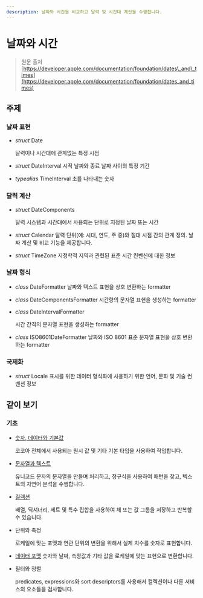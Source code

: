 ```yaml
---
description: 날짜와 시간을 비교하고 달력 및 시간대 계산을 수행합니다.
---
```


# 날짜와 시간

> 원문 출처  
> [https://developer.apple.com/documentation/foundation/dates\_and\_times](https://developer.apple.com/documentation/foundation/dates_and_times)

## 주제 <a id="topics"></a>

### 날짜 표현 <a id="date-representations"></a>

* _struct_ Date

  달력이나 시간대에 관계없는 특정 시점

* _struct_ DateInterval 시작 날짜와 종료 날짜 사이의 특정 기간
* _typealias_ TimeInterval 초를 나타내는 숫자

### 달력 계산 <a id="calendrical-calculations"></a>

* _struct_ DateComponents

  달력 시스템과 시간대에서 사용되는 단위로 지정된 날짜 또는 시간

* _struct_ Calendar 달력 단위\(예: 시대, 연도, 주 중\)와 절대 시점 간의 관계 정의. 날짜 계산 및 비교 기능을 제공합니다.
* _struct_ TimeZone 지정학적 지역과 관련된 표준 시간 컨벤션에 대한 정보

### 날짜 형식 <a id="date-formatting"></a>

* _class_ DateFormatter 날짜와 텍스트 표현을 상호 변환하는 formatter
* _class_ DateComponentsFormatter 시간량의 문자열 표현을 생성하는 formatter
* _class_ DateIntervalFormatter

  시간 간격의 문자열 표현을 생성하는 formatter

* _class_ ISO8601DateFormatter 날짜와 ISO 8601 표준 문자열 표현을 상호 변환하는 formatter

### 국제화 <a id="internationalization"></a>

* _struct_ Locale 표시를 위한 데이터 형식화에 사용하기 위한 언어, 문화 및 기술 컨벤션 정보

## 같이 보기 <a id="see-also"></a>

### 기초 <a id="fundamentals"></a>

* [숫자, 데이터와 기본값](numbers-data-and-basic-value.md)

  코코아 전체에서 사용되는 원시 값 및 기타 기본 타입을 사용하여 작업합니다.

* [문자열과 텍스트](strings-and-text.md)

  유니코드 문자의 문자열을 만들며 처리하고, 정규식을 사용하여 패턴을 찾고, 텍스트의 자연어 분석을 수행합니다.

* [컬렉션](collections.md)

  배열, 딕셔너리, 세트 및 특수 집합을 사용하여 체 또는 값 그룹을 저장하고 반복할 수 있습니다.

* 단위와 측정

  로케일에 맞는 포맷과 연관 단위의 변환을 위해서 실제 치수를 숫자로 표현합니다.

* [데이터 포맷](data-formatting.md) 숫자와 날짜, 측정값과 기타 값을 로케일에 맞는 표현으로 변환합니다.
* 필터와 정렬

  predicates, expressions와 sort descriptors를 사용해서 컬렉션이나 다른 서비스의 요소들을 검사합니다.


